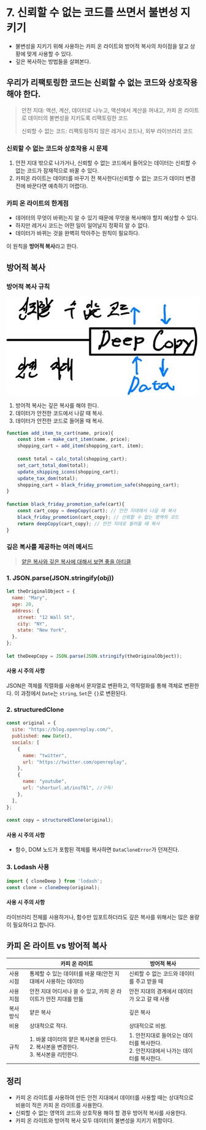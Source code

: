 # 7. 신뢰할 수 없는 코드를 쓰면서 불변성 지키기

- 불변성을 지키기 위해 사용하는 카피 온 라이트와 방어적 복사의 차이점을 알고 상황에 맞게 사용할 수 있다.
- 깊은 복사하는 방법들을 살펴본다.

## 우리가 리팩토링한 코드는 신뢰할 수 없는 코드와 상호작용해야 한다.

> 안전 지대: 액션, 계산, 데이터로 나누고, 액션에서 계산을 꺼내고, 카피 온 라이트로 데이터의 불변성을 지키도록 리팩토링한 코드
> 
> 신뢰할 수 없는 코드: 리팩토링하지 않은 레거시 코드나, 외부 라이브러리 코드

### 신뢰할 수 없는 코드와 상호작용 시 문제

1. 안전 지대 밖으로 나가거나, 신뢰할 수 없는 코드에서 들어오는 데이터는 신뢰할 수 없는 코드가 잠재적으로 바꿀 수 있다.
2. 카피온 라이트는 데이터를 바꾸기 전 복사한다(신뢰할 수 없는 코드가 데이터 변경 전에 바꾼다면 예측하기 어렵다).

### 카피 온 라이트의 한계점

- 데어터의 무엇이 바뀌는지 알 수 있기 때문에 무엇을 복사해야 할지 예상할 수 있다.
- 하지만 레거시 코드는 어떤 일이 일어날지 정확히 알 수 없다.
- 데이터가 바뀌는 것을 완벽히 막아주는 원칙이 필요하다.

이 원칙을 **방어적 복사**라고 한다.

## 방어적 복사

### 방어적 복사 규칙

![img.png](img.png)

1. 방어적 복사는 깊은 복사를 해야 한다.
2. 데이터가 안전한 코드에서 나갈 때 복사.
3. 데이터가 안전한 코드로 들어올 때 복사.

```js
function add_item_to_cart(name, price){
    const item = make_cart_item(name, price);
    shopping_cart = add_item(shopping_cart, item);
    
    const total = calc_total(shopping_cart);
    set_cart_total_dom(total);
    update_shipping_icons(shopping_cart);
    update_tax_dom(total);
    shopping_cart = black_friday_promotion_safe(shopping_cart);
}

function black_friday_promotion_safe(cart){
    const cart_copy = deepCopy(cart); // 안전 지대에서 나갈 때 복사
    black_friday_promotion(cart_copy); // 신뢰할 수 없는 영역의 코드
    return deepCopy(cart_copy); // 안전 지대로 들어올 때 복사
}
```

### 깊은 복사를 제공하는 여러 메서드

> [얕은 복사와 깊은 복사에 대해서 보면 좋을 아티클](https://soobing.github.io/javascript/deep-copying-objects-with-the-structuredclone-api/)

### 1. JSON.parse(JSON.stringify(obj))

```js
let theOriginalObject = {
  name: "Mary",
  age: 20,
  address: {
    street: "12 Wall St",
    city: "NY",
    state: "New York",
  },
};

let theDeepCopy = JSON.parse(JSON.stringify(theOriginalObject));
```

#### 사용 시 주의 사항

JSON은 객체를 직렬화를 사용해서 문자열로 변환하고, 역직렬화를 통해 객체로 변환한다.
이 과정에서 `Date`는 `string`, `Set`은 `{}`로 변환된다.

### 2. structuredClone

```js
const original = {
  site: "https://blog.openreplay.com/",
  published: new Date(),
  socials: [
    {
      name: "twitter",
      url: "https://twitter.com/openreplay",
    },
    {
      name: "youtube",
      url: "shorturl.at/insT6l", //구독!
    },
  ],
};

const copy = structuredClone(original);
```

#### 사용 시 주의 사항

- 함수, DOM 노드가 포함된 객체를 복사하면 `DataCloneError`가 던져진다.

### 3. Lodash 사용

```js
import { cloneDeep } from 'lodash';
const clone = cloneDeep(original);
```

#### 사용 시 주의 사항

라이브러리 전체를 사용하거나, 함수만 임포트하더라도 깊은 복사를 위해서는 많은 용량이 필요하다고 합니다.

## 카피 온 라이트 vs 방어적 복사

| | 카피 온 라이트                                               | 방어적 복사                                                |
| --- |--------------------------------------------------------|-------------------------------------------------------|
| 사용 시점 | 통제할 수 있는 데이터를 바꿀 때(안전 지대에서 사용하는 데이터)                   | 신뢰할 수 없는 코드와 데이터를 주고 받을 때                             |
| 사용 지점 | 안전 지대 어디서나 쓸 수 있고, 카피 온 라이트가 안전 지대를 만듦                 | 안전 지대의 경계에서 데이터가 오고 갈 때 사용                            |
| 복사 방식 | 얕은 복사                                                  | 깊은 복사                                                 |
| 비용 | 상대적으로 적다. | 상대적으로 비쌈.                                             |
| 규칙 | 1. 바꿀 데이터의 얕은 복사본을 만든다.<br/>2. 복사본을 변경한다.<br/>3. 복사본을 리턴한다. | 1. 안전지대로 들어오는 데이터를 복사한다.<br/>2. 안전지대에서 나가는 데이터를 복사한다. |

## 정리

- 카피 온 라이트를 사용하여 만든 안전 지대에서 데이터를 사용할 때는 상대적으로 비용이 적은 카피 온 라이트를 사용한다.
- 신뢰할 수 없는 영역의 코드와 상호작용 해야 할 경우 방어적 복사를 사용한다.
- 카피 온 라이트와 방어적 복사 모두 데이터의 불변성을 지키기 위함이다.
